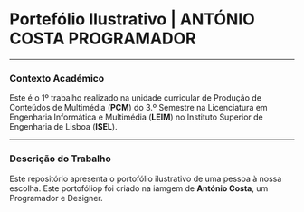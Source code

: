 # Portefólio Ilustrativo | ANTÓNIO COSTA PROGRAMADOR

---

### **Contexto Académico**
Este é o 1º trabalho realizado na unidade curricular de Produção de Conteúdos de Multimédia (**PCM**) do 3.º Semestre na Licenciatura em Engenharia Informática e Multimédia (**LEIM**) no Instituto Superior de Engenharia de Lisboa (**ISEL**).

---

### **Descrição do Trabalho**
Este repositório apresenta o portofólio ilustrativo de uma pessoa à nossa escolha. Este portofóliop foi criado na iamgem de **António Costa**, um Programador e Designer.
